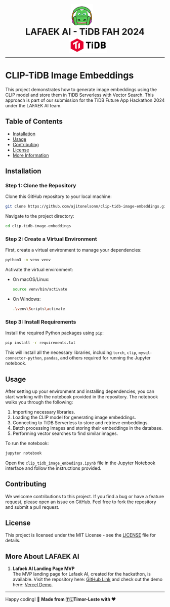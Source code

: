 <div align="center" style="display: flex; align-items: center; justify-content: center; flex-wrap: wrap;">
  <img src="images/lafaek_ai.png" alt="LAFAEK AI Logo" width="70" style="margin-right: 20px;"/>
  <span style="font-size: 28px; font-weight: bold; margin: 0 30px;">LAFAEK AI - TiDB FAH 2024</span>
  <img src="images/tidb.png" alt="TiDB Logo" width="120" style="margin-left: 20px;"/>
</div>

---

# CLIP-TiDB Image Embeddings

This project demonstrates how to generate image embeddings using the CLIP model and store them in TiDB Serverless with Vector Search. This approach is part of our submission for the TiDB Future App Hackathon 2024 under the LAFAEK AI team.

## Table of Contents

- [Installation](#installation)
- [Usage](#usage)
- [Contributing](#contributing)
- [License](#license)
- [More Information](#more-information)

## Installation

### Step 1: Clone the Repository

Clone this GitHub repository to your local machine:

```bash
git clone https://github.com/ajitonelsonn/clip-tidb-image-embeddings.git
```

Navigate to the project directory:

```bash
cd clip-tidb-image-embeddings
```

### Step 2: Create a Virtual Environment

First, create a virtual environment to manage your dependencies:

```bash
python3 -m venv venv
```

Activate the virtual environment:

- On macOS/Linux:
  ```bash
  source venv/bin/activate
  ```
- On Windows:
  ```bash
  .\venv\Scripts\activate
  ```

### Step 3: Install Requirements

Install the required Python packages using `pip`:

```bash
pip install -r requirements.txt
```

This will install all the necessary libraries, including `torch`, `clip`, `mysql-connector-python`, `pandas`, and others required for running the Jupyter notebook.

## Usage

After setting up your environment and installing dependencies, you can start working with the notebook provided in the repository. The notebook walks you through the following:

1. Importing necessary libraries.
2. Loading the CLIP model for generating image embeddings.
3. Connecting to TiDB Serverless to store and retrieve embeddings.
4. Batch processing images and storing their embeddings in the database.
5. Performing vector searches to find similar images.

To run the notebook:

```bash
jupyter notebook
```

Open the `clip_tidb_image_embedings.ipynb` file in the Jupyter Notebook interface and follow the instructions provided.

## Contributing

We welcome contributions to this project. If you find a bug or have a feature request, please open an issue on GitHub. Feel free to fork the repository and submit a pull request.

## License

This project is licensed under the MIT License - see the [LICENSE](LICENSE) file for details.

## More About LAFAEK AI

1. **Lafaek AI Landing Page MVP**  
   The MVP landing page for Lafaek AI, created for the hackathon, is available. Visit the repository here: [GitHub Link](https://github.com/ajitonelsonn/TiDB_FAH_2024_Vlafaekai) and check out the demo here: [Vercel Demo](https://lafaekaitidb.vercel.app/index.html).

---

Happy coding! 🎉
**Made from 🇹🇱Timor-Leste with ❤️**
